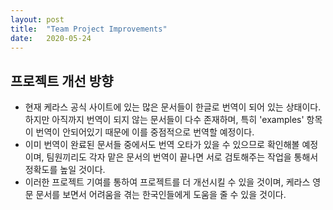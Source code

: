 ```yaml
---
layout: post
title:  "Team Project Improvements"
date:   2020-05-24 
---
```


## 프로젝트 개선 방향
* 현재 케라스 공식 사이트에 있는 많은 문서들이 한글로 번역이 되어 있는 상태이다. 하지만 아직까지 번역이 되지 않는 문서들이 다수 존재하며, 특히 'examples' 항목이 번역이 안되어있기 때문에 이를 중점적으로 번역할 예정이다.<br>
* 이미 번역이 완료된 문서들 중에서도 번역 오타가 있을 수 있으므로 확인해볼 예정이며, 팀원끼리도 각자 맡은 문서의 번역이 끝나면 서로 검토해주는 작업을 통해서 정확도를 높일 것이다.<br>
* 이러한 프로젝트 기여를 통하여 프로젝트를 더 개선시킬 수 있을 것이며, 케라스 영문 문서를 보면서 어려움을 겪는 한국인들에게 도움을 줄 수 있을 것이다.<br>


<br>
